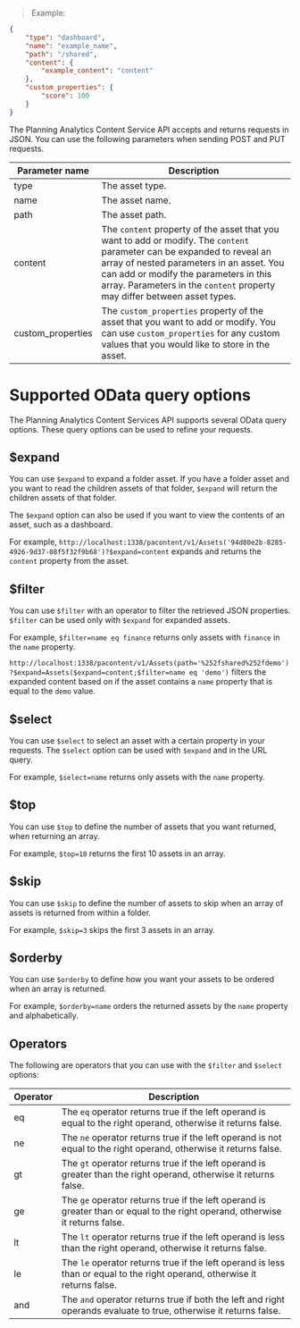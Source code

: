 > Example:

```json
{
    "type": "dashboard",
    "name": "example_name",
    "path": "/shared",
    "content": {
        "example_content": "content"
    },
    "custom_properties": {
        "score": 100
    }
}
```

The Planning Analytics Content Service API accepts and returns requests in JSON. You can use the following parameters when sending POST and PUT requests.

Parameter name | Description
---------- | ------- 
type | The asset type.
name | The asset name.
path | The asset path.
content | The `content` property of the asset that you want to add or modify. The `content` parameter can be expanded to reveal an array of nested parameters in an asset. You can add or modify the parameters in this array. Parameters in the `content` property may differ between asset types.
custom_properties | The `custom_properties` property of the asset that you want to add or modify. You can use `custom_properties` for any custom values that you would like to store in the asset.


# Supported OData query options

The Planning Analytics Content Services API supports several OData query options. These query options can be used to refine your requests.

## $expand

You can use `$expand` to expand a folder asset. If you have a folder asset and you want to read the children assets of that folder, `$expand` will return the children assets of that folder.

The `$expand` option can also be used if you want to view the contents of an asset, such as a dashboard.

For example, `http://localhost:1338/pacontent/v1/Assets('94d80e2b-8285-4926-9d37-08f5f32f9b68')?$expand=content` expands and returns the `content` property from the asset.

## $filter

You can use `$filter` with an operator to filter the retrieved JSON properties. `$filter` can be used only with `$expand` for expanded assets.

For example, `$filter=name eq finance` returns only assets with `finance` in the `name` property.

`http://localhost:1338/pacontent/v1/Assets(path='%252fshared%252fdemo')?$expand=Assets($expand=content;$filter=name eq 'demo')` filters the expanded content based on if the asset contains a `name` property that is equal to the `demo` value.

## $select

You can use `$select` to select an asset with a certain property in your requests. The `$select` option can be used with `$expand` and in the URL query.

For example, `$select=name` returns only assets with the `name` property.

## $top

You can use `$top` to define the number of assets that you want returned, when returning an array.

For example, `$top=10` returns the first 10 assets in an array.

## $skip

You can use `$skip` to define the number of assets to skip when an array of assets is returned from within a folder.

For example, `$skip=3` skips the first 3 assets in an array.


## $orderby

You can use `$orderby` to define how you want your assets to be ordered when an array is returned.

For example, `$orderby=name` orders the returned assets by the `name` property and alphabetically.

## Operators

The following are operators that you can use with the `$filter` and `$select` options:

Operator | Description
----| -----
eq | The `eq` operator returns true if the left operand is equal to the right operand, otherwise it returns false.
ne | The `ne` operator returns true if the left operand is not equal to the right operand, otherwise it returns false.
gt | The `gt` operator returns true if the left operand is greater than the right operand, otherwise it returns false.
ge | The `ge` operator returns true if the left operand is greater than or equal to the right operand, otherwise it returns false.
lt | The `lt` operator returns true if the left operand is less than the right operand, otherwise it returns false.
le | The `le` operator returns true if the left operand is less than or equal to the right operand, otherwise it returns false.
and | The `and` operator returns true if both the left and right operands evaluate to true, otherwise it returns false.

<!--or | The `or` operator returns false if both the left and right operands both evaluate to false, otherwise it returns true.
not | The `not` operator returns true if the operand returns false, otherwise it returns false.
has | The `has` operator returns true if the right operand is an enumeration value whose flag(s) are set on the left operand.
in | The `in` operator returns true if the left operand is a member of the right operand. The right operand MUST be either a comma-separated list of primitive values, enclosed in parentheses, or a single expression that resolves to a collection. -->
